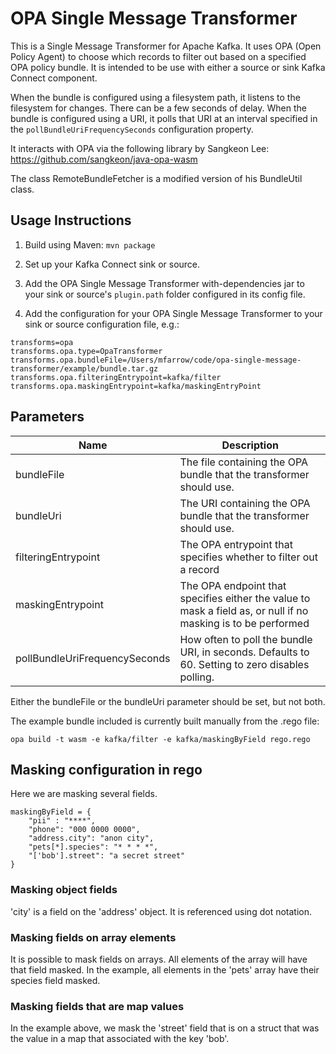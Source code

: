 # OPA Single Message Transformer

This is a Single Message Transformer for Apache Kafka.
It uses OPA (Open Policy Agent) to choose which records to filter out based on a specified OPA policy bundle.
It is intended to be use with either a source or sink Kafka Connect component.

When the bundle is configured using a filesystem path, it listens to the filesystem for changes.  There can be a few seconds of delay.
When the bundle is configured using a URI, it polls that URI at an interval specified in the `pollBundleUriFrequencySeconds` configuration property. 

It interacts with OPA via the following library by Sangkeon Lee:
https://github.com/sangkeon/java-opa-wasm

The class RemoteBundleFetcher is a modified version of his BundleUtil class.

## Usage Instructions

1. Build using Maven: `mvn package`

2. Set up your Kafka Connect sink or source.

3. Add the OPA Single Message Transformer with-dependencies jar to your sink or source's `plugin.path` folder configured in its config file.

4. Add the configuration for your OPA Single Message Transformer to your sink or source configuration file, e.g.:

```
transforms=opa
transforms.opa.type=OpaTransformer
transforms.opa.bundleFile=/Users/mfarrow/code/opa-single-message-transformer/example/bundle.tar.gz
transforms.opa.filteringEntrypoint=kafka/filter
transforms.opa.maskingEntrypoint=kafka/maskingEntryPoint
```

## Parameters

| Name                          | Description                                                                                                   |
|-------------------------------|---------------------------------------------------------------------------------------------------------------|
| bundleFile                    | The file containing the OPA bundle that the transformer should use.                                           |
| bundleUri                     | The URI containing the OPA bundle that the transformer should use.                                            |
| filteringEntrypoint           | The OPA entrypoint that specifies whether to filter out a record                                              |
| maskingEntrypoint             | The OPA endpoint that specifies either the value to mask a field as, or null if no masking is to be performed |
| pollBundleUriFrequencySeconds | How often to poll the bundle URI, in seconds. Defaults to 60. Setting to zero disables polling.               |

Either the bundleFile or the bundleUri parameter should be set, but not both.

The example bundle included is currently built manually from the .rego file:

`opa build -t wasm -e kafka/filter -e kafka/maskingByField rego.rego`

## Masking configuration in rego

Here we are masking several fields.

```
maskingByField = {
    "pii" : "****",
    "phone": "000 0000 0000",
    "address.city": "anon city",
    "pets[*].species": "* * * *",
    "['bob'].street": "a secret street"
}
```


### Masking object fields
'city' is a field on the 'address' object.  It is referenced using dot notation.

### Masking fields on array elements
It is possible to mask fields on arrays.
All elements of the array will have that field masked.
In the example, all elements in the 'pets' array have their species field masked.

### Masking fields that are map values
In the example above, we mask the 'street' field that is on a struct that was the value in a map that associated with the key 'bob'.